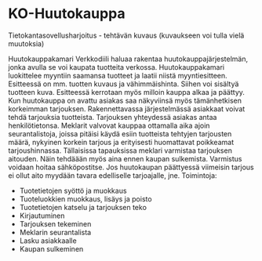 # KO-Huutokauppa

Tietokantasovellusharjoitus - tehtävän kuvaus (kuvaukseen voi tulla vielä muutoksia)

Huutokauppakamari Verkkodiili haluaa rakentaa huutokauppajärjestelmän, jonka avulla se voi kaupata tuotteita verkossa. Huutokauppakamari luokittelee myyntiin saamansa tuotteet ja laatii niistä myyntiesitteen. Esitteessä on mm. tuotten kuvaus ja vähimmäishinta. Siihen voi sisältyä tuotteen kuva. Esitteessä kerrotaan myös milloin kauppa alkaa ja päättyy. Kun huutokauppa on avattu asiakas saa näkyviinsä myös tämänhetkisen korkeimman tarjouksen.
Rakennettavassa järjestelmässä asiakkaat voivat tehdä tarjouksia tuotteista. Tarjouksen yhteydessä asiakas antaa henkilötietonsa. Meklarit valvovat kauppaa ottamalla aika ajoin seurantalistoja, joissa pitäisi käydä esiin tuotteista tehtyjen tarjousten määrä, nykyinen korkein tarjous ja erityisesti huomattavat poikkeamat tarjoushinnassa. Tällaisissa tapauksissa meklari varmistaa tarjouksen aitouden. Näin tehdäään myös aina ennen kaupan sulkemista. Varmistus voidaan hoitaa sähköpostitse. Jos huutokaupan päättyessä viimeisin tarjous ei ollut aito myydään tavara edelliselle tarjoajalle, jne.
Toimintoja:
- Tuotetietojen syöttö ja muokkaus
- Tuoteluokkien muokkaus, lisäys ja poisto
- Tuotetietojen katselu ja tarjouksen teko
- Kirjautuminen
- Tarjouksen tekeminen
- Meklarin seurantalista
- Lasku asiakkaalle
- Kaupan sulkeminen

